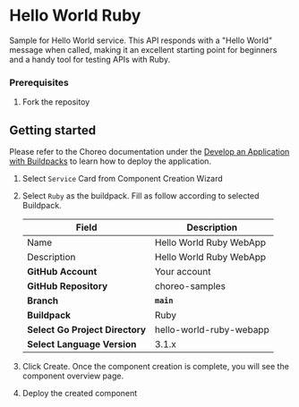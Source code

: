 # Hello World Ruby

Sample for Hello World service. This API responds with a "Hello World" message when called, making it an excellent starting point for beginners and a handy tool for testing APIs with Ruby.

### Prerequisites
1. Fork the repositoy

## Getting started

Please refer to the Choreo documentation under the [Develop an Application with Buildpacks](https://wso2.com/choreo/develop-components/deploy-an-application-with-buildpacks) to learn how to deploy the application.

1. Select `Service` Card from Component Creation Wizard
2. Select `Ruby` as the buildpack. Fill as follow according to selected Buildpack.

    | **Field**             | **Description**                               |
    |-----------------------|-----------------------------------------------|
    |Name           | Hello World Ruby WebApp              |
    |Description    | Hello World Ruby WebApp       |
    | **GitHub Account**    | Your account                                  |
    | **GitHub Repository** | choreo-samples |
    | **Branch**            | **`main`**                               |
    | **Buildpack**      | Ruby|
    | **Select Go Project Directory**       | hello-world-ruby-webapp |
    | **Select Language Version**              | 3.1.x |

3. Click Create. Once the component creation is complete, you will see the component overview page.
4. Deploy the created component
